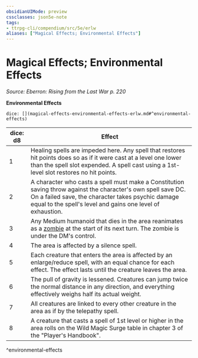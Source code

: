 ```yaml
---
obsidianUIMode: preview
cssclasses: json5e-note
tags:
- ttrpg-cli/compendium/src/5e/erlw
aliases: ["Magical Effects; Environmental Effects"]
---
```

# Magical Effects; Environmental Effects
*Source: Eberron: Rising from the Last War p. 220* 

**Environmental Effects**

`dice: [](magical-effects-environmental-effects-erlw.md#^environmental-effects)`

| dice: d8 | Effect |
|----------|--------|
| 1 | Healing spells are impeded here. Any spell that restores hit points does so as if it were cast at a level one lower than the spell slot expended. A spell cast using a 1st-level slot restores no hit points. |
| 2 | A character who casts a spell must make a Constitution saving throw against the character's own spell save DC. On a failed save, the character takes psychic damage equal to the spell's level and gains one level of exhaustion. |
| 3 | Any Medium humanoid that dies in the area reanimates as a [zombie](zombie-xphb.md) at the start of its next turn. The zombie is under the DM's control. |
| 4 | The area is affected by a silence spell. |
| 5 | Each creature that enters the area is affected by an enlarge/reduce spell, with an equal chance for each effect. The effect lasts until the creature leaves the area. |
| 6 | The pull of gravity is lessened. Creatures can jump twice the normal distance in any direction, and everything effectively weighs half its actual weight. |
| 7 | All creatures are linked to every other creature in the area as if by the telepathy spell. |
| 8 | A creature that casts a spell of 1st level or higher in the area rolls on the Wild Magic Surge table in chapter 3 of the "Player's Handbook". |
^environmental-effects